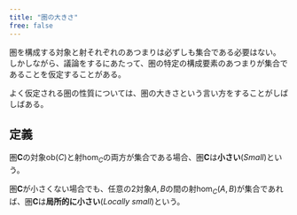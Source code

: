 ```yaml
---
title: "圏の大きさ"
free: false
---
```


圏を構成する対象と射それぞれのあつまりは必ずしも集合である必要はない。
しかしながら、議論をするにあたって、圏の特定の構成要素のあつまりが集合であることを仮定することがある。

よく仮定される圏の性質については、圏の大きさという言い方をすることがしばしばある。

## 定義

圏$\mathbf C$の対象$\mathrm{ob}(C)$と射$\hom_C$の両方が集合である場合、圏$\mathbf{C}$は**小さい**(*Small*)という。

圏$\mathbf{C}$が小さくない場合でも、任意の2対象$A, B$の間の射$\hom_C(A, B)$が集合であれば、圏$\mathbf{C}$は**局所的に小さい**(*Locally small*)という。
